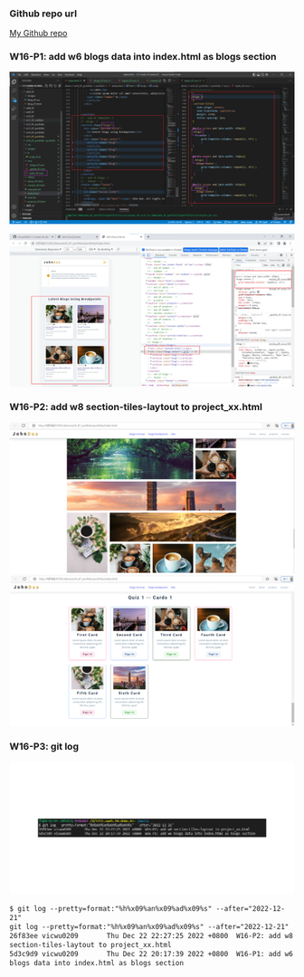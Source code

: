 ### Github repo url

[My Github repo](https://github.com/vicwu0209/1111.sweb.1N-demo.87-.git)

### W16-P1: add w6 blogs data into index.html as blogs section
 
![](w16-p1-1.png)
 
![](w16-p1-2.png)
### W16-P2: add w8 section-tiles-laytout to project_xx.html
 
![](w16-p2-1.png)
![](w16-p2-2.png)
### W16-P3: git log
![](w16-log.png)
```
$ git log --pretty=format:"%h%x09%an%x09%ad%x09%s" --after="2022-12-21"
git log --pretty=format:"%h%x09%an%x09%ad%x09%s" --after="2022-12-21"
26f83ee vicwu0209       Thu Dec 22 22:27:25 2022 +0800  W16-P2: add w8 section-tiles-laytout to project_xx.html
5d3c9d9 vicwu0209       Thu Dec 22 20:17:39 2022 +0800  W16-P1: add w6 blogs data into index.html as blogs section
```

